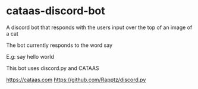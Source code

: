 # cataas-discord-bot
A discord bot that responds with the users input over the top of an image of a cat

The bot currently responds to the word say

E.g: say hello world

This bot uses discord.py and CATAAS

https://cataas.com
https://github.com/Rapptz/discord.py
